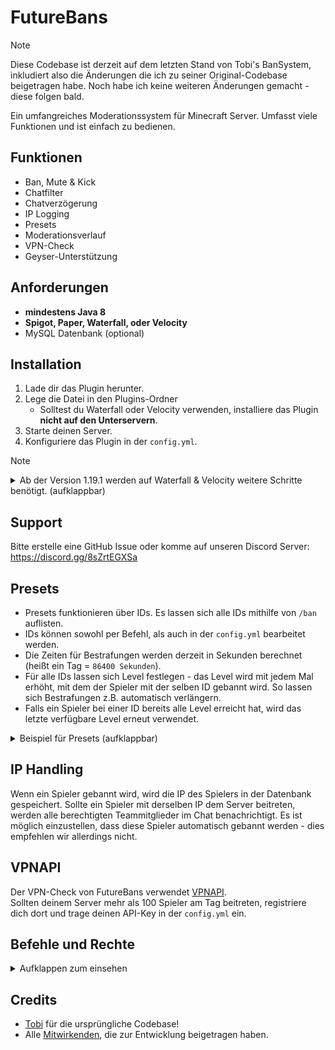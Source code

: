 # FutureBans
> [!NOTE]
> Diese Codebase ist derzeit auf dem letzten Stand von Tobi's BanSystem, inkludiert also die Änderungen die ich zu seiner Original-Codebase beigetragen habe.
> Noch habe ich keine weiteren Änderungen gemacht - diese folgen bald. 

Ein umfangreiches Moderationssystem für Minecraft Server. Umfasst viele Funktionen und ist einfach zu bedienen.

## Funktionen
- Ban, Mute & Kick
- Chatfilter
- Chatverzögerung
- IP Logging
- Presets
- Moderationsverlauf
- VPN-Check
- Geyser-Unterstützung

## Anforderungen
- **mindestens Java 8**
- **Spigot, Paper, Waterfall, oder Velocity**
- MySQL Datenbank (optional)

## Installation
1. Lade dir das Plugin herunter.
2. Lege die Datei in den Plugins-Ordner 
   - Solltest du Waterfall oder Velocity verwenden, installiere das Plugin **nicht auf den Unterservern**.
3. Starte deinen Server.
4. Konfiguriere das Plugin in der `config.yml`.

> [!NOTE]
> <details>
> <summary>Ab der Version 1.19.1 werden auf Waterfall & Velocity weitere Schritte benötigt. (aufklappbar)</summary>
> 
> Waterfall:
> 1. Die Option `signdChatBypass` in der `config.yml` auf `true` stellen.
> 2. Die beigelegte Datei `BanSystem-SpigotChatAdapter-X.X-SNAPSHOT.jar` **auf allen Unterservern** installieren.
> 
> Velocity:
> 1. Das Plugin [SigndVelocity](https://modrinth.com/plugin/signedvelocity) für **Velocity und alle Unterserver-Varianten** herunterladen, die du verwendest.
> 2. Die entsprechenden Dateien **auf Velocity und allen Unterservern** installieren.
> 
> </details>

## Support
Bitte erstelle eine GitHub Issue oder komme auf unseren Discord Server: https://discord.gg/8sZrtEGXSa

## Presets
- Presets funktionieren über IDs. Es lassen sich alle IDs mithilfe von `/ban` auflisten.
- IDs können sowohl per Befehl, als auch in der `config.yml` bearbeitet werden.
- Die Zeiten für Bestrafungen werden derzeit in Sekunden berechnet (heißt ein Tag = `86400 Sekunden`).
- Für alle IDs lassen sich Level festlegen - das Level wird mit jedem Mal erhöht, mit dem der Spieler mit der selben ID gebannt wird. So lassen sich Bestrafungen z.B. automatisch verlängern.
- Falls ein Spieler bei einer ID bereits alle Level erreicht hat, wird das letzte verfügbare Level erneut verwendet.

<details>
<summary>Beispiel für Presets (aufklappbar)</summary>

```yaml
IDs:
  '1': # ID
    reason: Cheating # Grund, der dem Spieler angezeigt wird
    onlyAdmins: true # Ob zusätzliche Rechte benötigt werden, um diese ID zu verwenden
    lvl:
      '1': # Level 1
        type: NETWORK # Ob man Global (NETWORK), oder nur im CHAT gebannt wird
        duration: 604800 # Dauer des Banns in Sekunden (hier 7 Tage)
      '2':
        type: NETWORK
        duration: -1 # -1 bedeutet permanent
  '2':
     reason: Chatbann
     onlyAdmins: false
     lvl:
        '1': # Nur ein Level, Chatbann dauert immer 7 Tage an
           type: CHAT
           duration: 604800
```

Der Befehl würde dann so aussehen: `/ban <Spieler> <ID>`, z.B. `/ban LeKoopa92 1`.

</details>

## IP Handling
Wenn ein Spieler gebannt wird, wird die IP des Spielers in der Datenbank gespeichert. Sollte ein Spieler mit derselben IP dem Server beitreten, werden alle berechtigten Teammitglieder im Chat benachrichtigt.
Es ist möglich einzustellen, dass diese Spieler automatisch gebannt werden - dies empfehlen wir allerdings nicht.

## VPNAPI
Der VPN-Check von FutureBans verwendet [VPNAPI](https://vpnapi.io/).
<br>
Sollten deinem Server mehr als 100 Spieler am Tag beitreten, registriere dich dort und trage deinen API-Key in der `config.yml` ein.

## Befehle und Rechte
<details>
<summary>Aufklappen zum einsehen</summary>

### Berechtigungen für Befehle

| Befehl                                                               | Berechtigung                    |
|----------------------------------------------------------------------|---------------------------------|
| `/bansystem`                                                         | `bansys.bansys`                 |
| `/bansystem reload`                                                  | `bansys.reload`                 |
| `/bansystem ids create <ID> <OnlyAdmins> <duration> <Type> <reason>` | `bansys.ids.create`             |
| `/bansystem ids delete <ID>`                                         | `bansys.ids.delete`             |
| `/bansystem ids edit <ID> add lvl <Duration> <Type>`                 | `bansys.ids.addlvl`             |
| `/bansystem ids edit <ID> remove lvl <lvl>`                          | `bansys.ids.removelvl`          |
| `/bansystem ids edit <ID> set lvlduration <lvl> <Duration>`          | `bansys.ids.setduration`        |
| `/bansystem ids edit <ID> set lvltype <lvl> <Type>`                  | `bansys.ids.settype`            |
| `/bansystem ids edit <ID> set onlyadmins <True/False>`               | `bansys.ids.setonlyadmins`      |
| `/bansystem ids edit <ID> set reason <reason>`                       | `bansys.ids.setreason`          |
| `/bansystem ids show <ID>`                                           | `bansys.ids.show`               |
| `/bansys logs show [site]`                                           | `bansys.logs.show`              |
| `/bansys logs clear`                                                 | `bansys.logs.clear`             |
| `/ban <Spieler> <ID>`                                                | `bansys.ban(.<ID>/.all/.admin)` |
| `/unban <Spieler>`                                                   | `bansys.unban`                  |
| `/unmute <Spieler>`                                                  | `bansys.unmute`                 |
| `/check <Spieler>`                                                   | `bansys.check`                  |
| `/deletehistory <Spieler>`                                           | `bansys.history.delete`         |
| `/history <Spieler>`                                                 | `bansys.history.show`           |
| `/kick <Spieler> [Grund]`                                            | `bansys.kick(.admin)`           |

### Weitere Berechtigungen

| Aktion                  | Berechtigung              |
|-------------------------|---------------------------|
| Team Benachrichtigungen | `bansys.notify`           |
| Kicks umgehen           | `bansys.kick.bypass`      |
| Banns umgehen           | `bansys.ban.bypass`       |
| Chatfilter umgehen      | `bansys.bypasschatfilter` |
| Chatverzögerung umgehen | `bansys.bypasschatdelay`  |

</details>

## Credits
- [Tobi](https://github.com/antisocialtobi) für die ursprüngliche Codebase!
- Alle [Mitwirkenden](https://github.com/JuniorWolfgamingDE/FutureBans/contributors), die zur Entwicklung beigetragen haben.